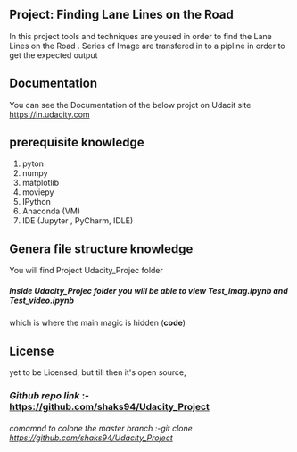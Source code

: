 ## Project: **Finding Lane Lines on the Road** 

In this project tools and techniques are yoused in order to find the Lane Lines on the Road .
Series of Image are transfered in to a pipline in order to get the expected output 

## Documentation
You can see the Documentation of the below projct on Udacit site  https://in.udacity.com

## prerequisite **knowledge**
1) pyton
2) numpy
3) matplotlib
4) moviepy
5) IPython
6) Anaconda (VM)
7) IDE  (Jupyter , PyCharm, IDLE)

## Genera file structure knowledge 

You will find Project  Udacity_Projec folder 
#####  Inside *_Udacity_Projec_* folder you will be able to view *_Test_imag.ipynb_* and *_Test_video.ipynb_*
which is where the main magic is hidden (**code**) 

## License

yet to be Licensed, but till then it's open source,

### *Github repo link* :- https://github.com/shaks94/Udacity_Project
###### comamnd to colone the master branch :-git clone https://github.com/shaks94/Udacity_Project
